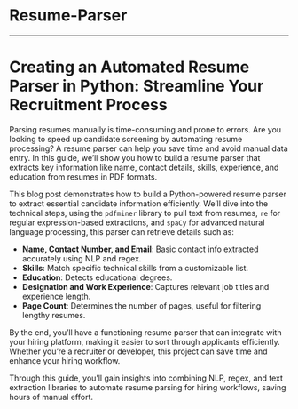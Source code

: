 # Resume-Parser
---

# Creating an Automated Resume Parser in Python: Streamline Your Recruitment Process

Parsing resumes manually is time-consuming and prone to errors. Are you looking to speed up candidate screening by automating resume processing? A resume parser can help you save time and avoid manual data entry. In this guide, we’ll show you how to build a resume parser that extracts key information like name, contact details, skills, experience, and education from resumes in PDF formats.

This blog post demonstrates how to build a Python-powered resume parser to extract essential candidate information efficiently. We’ll dive into the technical steps, using the `pdfminer` library to pull text from resumes, `re` for regular expression-based extractions, and `spaCy` for advanced natural language processing, this parser can retrieve details such as:

- **Name, Contact Number, and Email**: Basic contact info extracted accurately using NLP and regex.
- **Skills**: Match specific technical skills from a customizable list.
- **Education**: Detects educational degrees.
- **Designation and Work Experience**: Captures relevant job titles and experience length.
- **Page Count**: Determines the number of pages, useful for filtering lengthy resumes.

By the end, you’ll have a functioning resume parser that can integrate with your hiring platform, making it easier to sort through applicants efficiently. Whether you’re a recruiter or developer, this project can save time and enhance your hiring workflow.

Through this guide, you’ll gain insights into combining NLP, regex, and text extraction libraries to automate resume parsing for hiring workflows, saving hours of manual effort.
